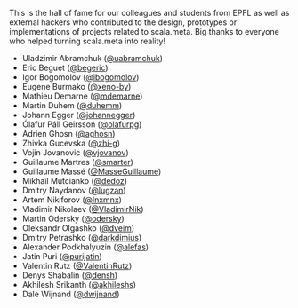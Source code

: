 This is the hall of fame for our colleagues and students from EPFL as well as external hackers
who contributed to the design, prototypes or implementations of projects related to scala.meta.
Big thanks to everyone who helped turning scala.meta into reality!

  * Uladzimir Abramchuk ([@uabramchuk](https://github.com/u-abramchuk))
  * Eric Beguet ([@begeric](https://github.com/begeric))
  * Igor Bogomolov ([@ibogomolov](https://github.com/ibogomolov))
  * Eugene Burmako ([@xeno-by](https://github.com/xeno-by))
  * Mathieu Demarne ([@mdemarne](https://github.com/mdemarne))
  * Martin Duhem ([@duhemm](https://github.com/duhemm))
  * Johann Egger ([@johannegger](https://github.com/johannegger))
  * Ólafur Páll Geirsson ([@olafurpg](https://github.com/olafurpg))
  * Adrien Ghosn ([@aghosn](https://github.com/aghosn))
  * Zhivka Gucevska ([@zhi-g](https://github.com/zhi-g))
  * Vojin Jovanovic ([@vjovanov](https://github.com/vjovanov))
  * Guillaume Martres ([@smarter](https://github.com/smarter))
  * Guillaume Massé ([@MasseGuillaume](https://github.com/MasseGuillaume))
  * Mikhail Mutcianko ([@dedoz](https://github.com/dedoz))
  * Dmitry Naydanov ([@lugzan](https://github.com/lugzan))
  * Artem Nikiforov ([@lnxmnx](https://github.com/lnxmnx))
  * Vladimir Nikolaev ([@VladimirNik](https://github.com/VladimirNik))
  * Martin Odersky ([@odersky](https://github.com/odersky))
  * Oleksandr Olgashko ([@dveim](https://github.com/Dveim))
  * Dmitry Petrashko ([@darkdimius](https://github.com/darkdimius))
  * Alexander Podkhalyuzin ([@alefas](https://github.com/alefas))
  * Jatin Puri ([@purijatin](https://github.com/purijatin))
  * Valentin Rutz ([@ValentinRutz](https://github.com/ValentinRutz))
  * Denys Shabalin ([@densh](https://github.com/densh))
  * Akhilesh Srikanth ([@akhileshs](https://github.com/akhileshs))
  * Dale Wijnand ([@dwijnand](https://github.com/dwijnand))
